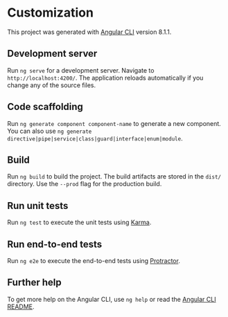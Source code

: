 # Customization

This project was generated with [Angular CLI](https://github.com/angular/angular-cli) version 8.1.1.

## Development server

Run `ng serve` for a development server. Navigate to `http://localhost:4200/`. The application reloads automatically if you change any of the source files.

## Code scaffolding

Run `ng generate component component-name` to generate a new component. You can also use `ng generate directive|pipe|service|class|guard|interface|enum|module`.

## Build

Run `ng build` to build the project. The build artifacts are stored in the `dist/` directory. Use the `--prod` flag for the production build.

## Run unit tests

Run `ng test` to execute the unit tests using [Karma](https://karma-runner.github.io).

## Run end-to-end tests

Run `ng e2e` to execute the end-to-end tests using [Protractor](http://www.protractortest.org/).

## Further help

To get more help on the Angular CLI, use `ng help` or read the [Angular CLI README](https://github.com/angular/angular-cli/blob/master/README.md).
